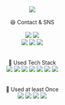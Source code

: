 
<div align=center>
  <img src="https://capsule-render.vercel.app/api?type=Waving&height=200&color=auto&section=header&text=Welcome&fontAlignY=40&fontSize=70&desc=Jipsa's%20Git%20Page&descAlign=80" />
</div>
<br/>
<div align=center>
  <div style="font:300px;">😆 Contact & SNS</div>

<br/>
  <img src="https://img.shields.io/badge/pdi9450@gmail.com-EA4335?style=for-the-badge&logo=gmail&logoColor=black">
  <img src="https://img.shields.io/badge/pdi9450-FFCD00?style=for-the-badge&logo=kakaotalk&logoColor=black">
</div>
<div align=center>
  <a href="https://velog.io/@pdi9450" target="_blank"><img src="https://img.shields.io/badge/velog-20C997?style=flat-square&logo=Velog&logoColor=white"/></a>
  <a href="https://www.instagram.com/park.di" target="_blank"><img src="https://img.shields.io/badge/instagram-E4405F?style=flat-square&logo=instagram&logoColor=white"/></a>
  <a href="https://www.youtube.com/@jipsa" target="_blank"><img src="https://img.shields.io/badge/youtube-FF0000?style=flat-square&logo=youtube&logoColor=white"/></a>
</div>
<br/><br/>

<div align=center>
🍖 Used Tech Stack
<br/>
  <img src="https://img.shields.io/badge/java-4479A1?style=for-the-badge&logo=java&logoColor=black">
  <img src="https://img.shields.io/badge/spring-6DB33F?style=for-the-badge&logo=spring&logoColor=black">
  <img src="https://img.shields.io/badge/oracle-F80000?style=for-the-badge&logo=oracle&logoColor=black">
  <img src="https://img.shields.io/badge/tomcat-F8DC75?style=for-the-badge&logo=apachetomcat&logoColor=black">
  <img src="https://img.shields.io/badge/maven-C71A36?style=for-the-badge&logo=apachemaven&logoColor=black">
  <img src="https://img.shields.io/badge/JS-F7DF1E?style=for-the-badge&logo=javascript&logoColor=black">
  <img src="https://img.shields.io/badge/html-E34F26?style=for-the-badge&logo=html5&logoColor=black">
</div>
<br/><br/>

<div align=center>
🦴 Used at least Once
<br/>
  <img src="https://img.shields.io/badge/springboot-6DB33F?style=for-the-badge&logo=springboot&logoColor=black">
  <img src="https://img.shields.io/badge/mysql-4479A1?style=for-the-badge&logo=mysql&logoColor=black">
  <img src="https://img.shields.io/badge/gradle-02303A?style=for-the-badge&logo=gradle&logoColor=black">
  <img src="https://img.shields.io/badge/css-1572B6?style=for-the-badge&logo=css3&logoColor=black">
</div>
<br/><br/>




<!--
<img src="https://img.shields.io/badge/문자-색코드?style=for-the-badge&logo=이미지 이름&logoColor=black">
아이콘, 컬러 뱃지 : https://simpleicons.org/

**10kor/10kor** is a ✨ _special_ ✨ repository because its `README.md` (this file) appears on your GitHub profile.

Here are some ideas to get you started:

- 🔭 I’m currently working on ...
- 🌱 I’m currently learning ...
- 👯 I’m looking to collaborate on ...
- 🤔 I’m looking for help with ...
- 💬 Ask me about ...
- 📫 How to reach me: ...
- 😄 Pronouns: ...
- ⚡ Fun fact: ...
-->
